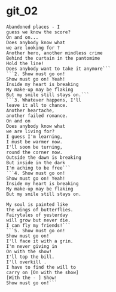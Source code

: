 # git_02
```1. Empty spaces - what are we living for?
Abandoned places - I
guess we know the score?
On and on...
Does anybody know what
we are looking for ?
Another hero, another mindless crime
Behind the curtain in the pantomime
Hold the line!
Does anybody want to take it anymore```
```2. Show must go on!
Show must go on! Yeah!
Inside my heart is breaking
My make-up may be flaking
But my smile still stays on.```
```3. Whatever happens, I'll
leave it all to chance.
Another heartache,
another failed romance.
On and on
Does anybody know what
we are living for?
I guess I'm learning,
I must be warmer now.
I'll soon be turning,
round the corner now.
Outside the dawn is breaking
But inside in the dark
I'm aching to be free```
```4. Show must go on!
Show must go on! Yeah!
Inside my heart is breaking
My make-up may be flaking
But my smile still stays on.

My soul is painted like
the wings of butterflies.
Fairytales of yesterday
will grow but never die.
I can fly my friends!```
```5. Show must go on!
Show must go on!
I'll face it with a grin.
I'm never giving in
On with the show!
I'll top the bill.
I'll overkill .
I have to find the will to
carry on [On with the show]
[With the - ] Show!
Show must go on!```
